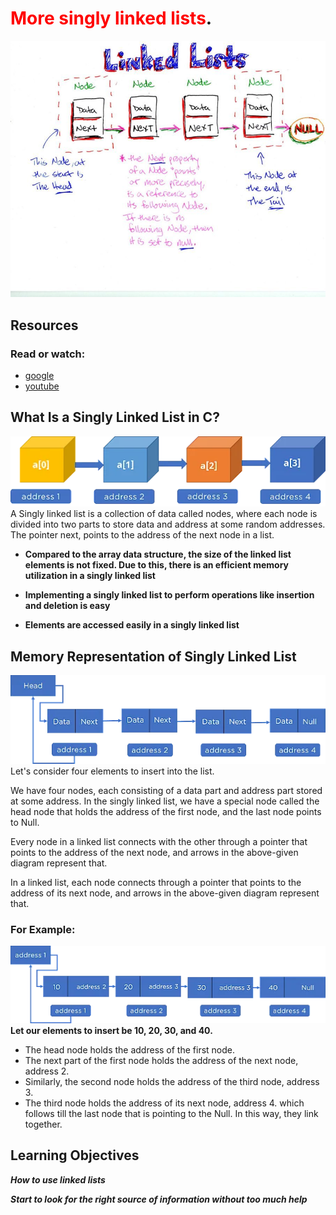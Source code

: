 # <span style="color:red">More singly linked lists</span>.
![img_1.png](img_1.png)
## Resources
### Read or watch:
* [google](https://intranet.alxswe.com/rltoken/2-7-eVuWcPutbXf6YZZgiA)
* [youtube](https://intranet.alxswe.com/rltoken/wVWwl86ufLMsXeAigpxllg)
## What Is a Singly Linked List in C?
![img_2.png](img_2.png)
A Singly linked list is a collection of data called nodes, 
where each node is divided into two parts to store data and address at some random addresses. 
The pointer next, points to the address of the next node in a list.

  * **Compared to the array data structure, the size of the linked list elements is not fixed. Due to this, 
there is an efficient memory utilization in a singly linked list**

* **Implementing a singly linked list to perform operations like insertion and deletion is easy**

* **Elements are accessed easily in a singly linked list**
## Memory Representation of Singly Linked List
![img_3.png](img_3.png)
Let's consider four elements to insert into the list.

We have four nodes, each consisting of a data part and address part stored at some address. In the singly linked list,
we have a special node called the head node that holds the address of the first node, and the last node points to Null.

Every node in a linked list connects with the other through a pointer that points to the address of the next node, 
and arrows in the above-given diagram represent that.

In a linked list, each node connects through a pointer that points to the address of its next node, 
and arrows in the above-given diagram represent that.
### For Example:
![img_4.png](img_4.png)
**Let our elements to insert be 10, 20, 30, and 40.**
* The head node holds the address of the first node.
* The next part of the first node holds the address of the next node, address 2.
* Similarly, the second node holds the address of the third node, address 3.
* The third node holds the address of its next node, address 4. which follows till the last node that is pointing to the Null. In this way, they link together.
## Learning Objectives
  **_How to use linked lists_**

 **_Start to look for the right source of information without too much help_**
